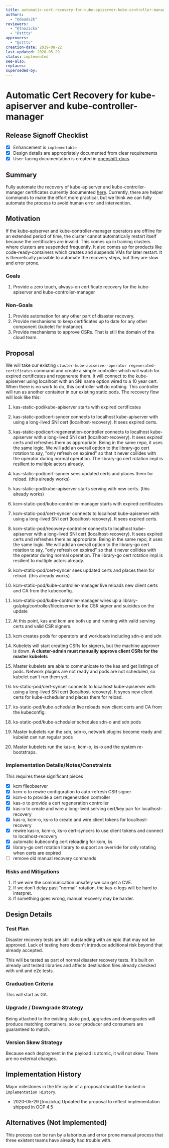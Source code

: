```yaml
---
title: automatic-cert-recovery-for-kube-apiserver-kube-controller-manager
authors:
  - "@deads2k"
reviewers:
  - "@tnozicka"
  - "@sttts"
approvers:
  - "@sttts"
creation-date: 2019-08-22
last-updated: 2020-05-29
status: implemented
see-also:
replaces:
superseded-by:
---
```


# Automatic Cert Recovery for kube-apiserver and kube-controller-manager

## Release Signoff Checklist

- [x] Enhancement is `implementable`
- [x] Design details are appropriately documented from clear requirements
- [x] User-facing documentation is created in [openshift-docs](https://github.com/openshift/openshift-docs/)

## Summary

Fully automate the recovery of kube-apiserver and kube-controller-manager certificates currently documented [here](https://docs.openshift.com/container-platform/4.1/disaster_recovery/scenario-3-expired-certs.html).
Currently, there are helper commands to make the effort more practical, but we think we can fully automate the process
to avoid human error and intervention.


## Motivation

If the kube-apiserver and kube-controller-manager operators are offline for an extended period of time, the cluster
cannot automatically restart itself because the certificates are invalid.  This comes up in training clusters where
clusters are suspended frequently.  It also comes up for products like code-ready-containers which creates and suspends
VMs for later restart.  It is theoretically possible to automate the recovery steps, but they are slow and error prone.

### Goals

1. Provide a zero touch, always-on certificate recovery for the kube-apiserver and kube-controller-manager

### Non-Goals

1. Provide automation for any other part of disaster recovery.
2. Provide mechanisms to keep certificates up to date for any other component (kubelet for instance).
3. Provide mechanisms to approve CSRs.  That is still the domain of the cloud team.

## Proposal

We will take our existing `cluster-kube-apiserver-operator regenerated-certificates` command and create a simple
controller which will watch for expired certificates and regenerate them.  It will connect to the kube-apiserver using
localhost with an SNI name option wired to a 10 year cert.  When there is no work to do, this controller will do nothing.
This controller will run as another container in our existing static pods.
The recovery flow will look like this:

1. kas-static-pod/kube-apiserver starts with expired certificates
2. kas-static-pod/cert-syncer connects to localhost kube-apiserver with using a long-lived SNI cert (localhost-recovery).  It sees expired certs.
3. kas-static-pod/cert-regeneration-controller connects to localhost kube-apiserver with a long-lived SNI cert (localhost-recovery).
 It sees expired certs and refreshes them as appropriate.  Being in the same  repo, it uses the same logic.
 We will add an overall option to the library-go cert rotation to say, "only refresh on expired"
 so that it never collides with the operator during normal operation.  The library-go cert rotation impl is resilient to
 multiple actors already.
4. kas-static-pod/cert-syncer sees updated certs and places them for reload. (this already works)
5. kas-static-pod/kube-apiserver starts serving with new certs. (this already works)
6. kcm-static-pod/kube-controller-manager starts with expired certificates
7. kcm-static-pod/cert-syncer connects to localhost kube-apiserver with using a long-lived SNI cert (localhost-recovery).  It sees expired certs.
8. kcm-static-pod/recovery-controller connects to localhost kube-apiserver with a long-lived SNI cert (localhost-recovery).  It sees expired certs and refreshes them as appropriate.  Being in the same
 repo, it uses the same logic.  We will add an overall option to the library-go cert rotation to say, "only refresh on expired"
 so that it never collides with the operator during normal operation.  The library-go cert rotation impl is resilient to
 multiple actors already.
9. kcm-static-pod/cert-syncer sees updated certs and places them for reload. (this already works)
10. kcm-static-pod/kube-controller-manager live reloads new client certs and CA from the kubeconfig.
11. kcm-static-pod/kube-controller-manager wires up a library-go/pkg/controller/fileobserver to the CSR signer and suicides on the update

12. At this point, kas and kcm are both up and running with valid serving certs and valid CSR signers.
13. kcm creates pods for operators and workloads including sdn-o and sdn
14. Kubelets will start creating CSRs for signers, but the machine approver is down.
 **A cluster-admin must manually approve client CSRs for the master kubelets**
15. Master kubelets are able to communicate to the kas and get listings of pods. Network plugins are not ready and pods are not scheduled, so kubelet can't run them yet.
16. ks-static-pod/cert-syncer connects to localhost kube-apiserver with using a long-lived SNI cert (localhost-recovery). It syncs new client certs for kube-scheduler and places them for reload.
17. ks-static-pod/kube-scheduler live reloads new client certs and CA from the kubeconfig.
18. ks-static-pod/kube-scheduler schedules sdn-o and sdn pods
19. Master kubelets run the sdn, sdn-o, network plugins become ready and kubelet can run regular pods
20. Master kubelets run the kas-o, kcm-o, ks-o and the system re-bootstraps.


### Implementation Details/Notes/Constraints

This requires these significant pieces

- [x] kcm fileobserver
- [x] kcm-o to rewire configuration to auto-refresh CSR signer
- [x] kcm-o to provide a cert regeneration controller
- [x] kas-o to provide a cert regeneration controller
- [x] kas-o to create and wire a long-lived serving cert/key pair for localhost-recovery
- [x] kas-o, kcm-o, ks-o to create and wire client tokens for localhost-recovery
- [x] rewire kas-o, kcm-o, ks-o cert-syncers to use client tokens and connect to localhost-recovery
- [x] automatic kubeconfig cert reloading for kcm, ks
- [x] library-go cert rotation library to support an override for only rotating when certs are expired
- [ ] remove old manual recovery commands

### Risks and Mitigations

1. If we wire the communication unsafely we can get a CVE.
2. If we don't delay past "normal" rotation, the kas-o logs will be hard to interpret.
3. If something goes wrong, manual recovery may be harder.

## Design Details

### Test Plan

Disaster recovery tests are still outstanding with an epic that may not be approved.  Lack of testing here doesn't introduce
additional risk beyond that already accepted.

This will be tested as part of normal disaster recovery tests.  It's built on already unit tested libraries and affects
destination files already checked with unit and e2e tests.

### Graduation Criteria

This will start as GA.

### Upgrade / Downgrade Strategy

Being attached to the existing static pod, upgrades and downgrades will produce matching containers, so our producer and
consumers are guaranteed to match.

### Version Skew Strategy

Because each deployment in the payload is atomic, it will not skew.  There are no external changes.

## Implementation History

Major milestones in the life cycle of a proposal should be tracked in `Implementation
History`.

- 2020-05-29 [tnozicka] Updated the proposal to reflect implementation shipped in OCP 4.5

## Alternatives (Not Implemented)

This process can be run by a laborious and error prone manual process that three existent teams have already had trouble with.
